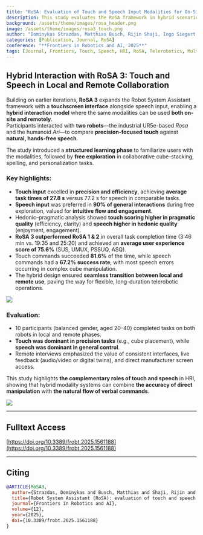 ```yaml
---
title: "RoSA: Evaluation of Touch and Speech Input Modalities for On-Site HRI and Telerobotics"  
description: This study evaluates the RoSA framework in hybrid scenarios, comparing touch and speech input for both local and remote human–robot interaction.  
background: /assets/theme/images/rosa_header.png  
image: /assets/theme/images/rosa3_touch.png 
author: "Dominykas Strazdas, Matthias Busch, Rijin Shaji, Ingo Siegert, Ayoub Al-Hamadi"  
categories: [Publication, Journal, RoSA]  
conference: "**Frontiers in Robotics and AI, 2025**"  
tags: [Journal, Frontiers, Touch, Speech, HRI, RoSA, Telerobotics, Multimodal]  
---
```


## Hybrid Interaction with RoSA 3: Touch and Speech in Local and Remote Collaboration

Building on earlier iterations, **RoSA 3** expands the Robot System Assistant framework with a **touchscreen interface** alongside speech input, enabling a **hybrid interaction model** where the same modalities can be used **both on-site and remotely**.  
Participants interacted with **two robots**—the industrial UR5e-based *Rosa* and the humanoid *Ari*—to compare **precision-focused touch** against **natural, hands-free speech**.

The study introduced a **structured learning phase** to familiarize users with the modalities, followed by **free exploration** in collaborative cube-stacking, spelling, and personalization tasks.

### Key highlights:
- **Touch input** excelled in **precision and efficiency**, achieving **average task times of 27.8 s** versus 77.2 s for speech in comparable tasks.
- **Speech input** was preferred in **90% of general interactions** during free exploration, valued for **intuitive flow and engagement**.
- Hedonic–pragmatic analysis showed **touch scoring higher in pragmatic quality** (efficiency, clarity) and **speech higher in hedonic quality** (enjoyment, engagement).
- **RoSA 3 outperformed RoSA 1 & 2** in overall task completion time (3:46 min vs. 19:35 and 25:20) and achieved an **average user experience score of 75.6%** (SUS, UMUX, PSSUQ, ASQ).
- Touch commands succeeded **81.6%** of the time, while speech commands had a **67.2% success rate**, with most speech errors occurring in complex cube manipulation.
- The hybrid design ensured **seamless transition between local and remote use**, paving the way for flexible, long-duration telerobotic operations.

![](/rosa/assets/theme/images/rosa3_touch.png)

### Evaluation:
- 10 participants (balanced gender, aged 20–40) completed tasks on both robots in local and remote phases.
- **Touch was dominant in precision tasks** (e.g., cube placement), while **speech was dominant in general control**.
- Remote interviews emphasized the value of consistent interfaces, live feedback (audio/video or digital twins), and direct manufacturer screen access.

This study highlights **the complementary roles of touch and speech** in HRI, showing that hybrid modality systems can combine **the accuracy of direct manipulation** with **the natural flow of verbal commands**.

![](/rosa/assets/theme/images/rosa3_study.jpg)

---

## Fulltext Access  
[https://doi.org/10.3389/frobt.2025.1561188](https://doi.org/10.3389/frobt.2025.1561188)

---

## Citing

```bibtex
@ARTICLE{RoSA3,
  author={Strazdas, Dominykas and Busch, Matthias and Shaji, Rijin and Siegert, Ingo and Al-Hamadi, Ayoub},
  title={Robot System Assistant (RoSA): evaluation of touch and speech input modalities for on-site HRI and telerobotics},
  journal={Frontiers in Robotics and AI},
  volume={12},
  year={2025},
  doi={10.3389/frobt.2025.1561188}
}
```
